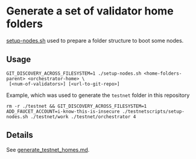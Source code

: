 # Generate a set of validator home folders
[setup-nodes.sh](./setup-nodes.sh) used to prepare a folder structure to boot some nodes.

## Usage
```shell
GIT_DISCOVERY_ACROSS_FILESYSTEM=1 ./setup-nodes.sh <home-folders-parent> <orchestrator-home> \
 [<num-of-validators>] [<url-to-git-repo>]
```


Example, which was used to generate the `testnet` folder in this repository
```shell
rm -r ./testnet && GIT_DISCOVERY_ACROSS_FILESYSTEM=1 ADD_FAUCET_ACCOUNT=i-know-this-is-insecure ./testnetscripts/setup-nodes.sh ./testnet/work ./testnet/orchestrator 4
```

## Details
See [generate_testnet_homes.md](../docs/testnet_homes/generate_testnet_homes.md).
